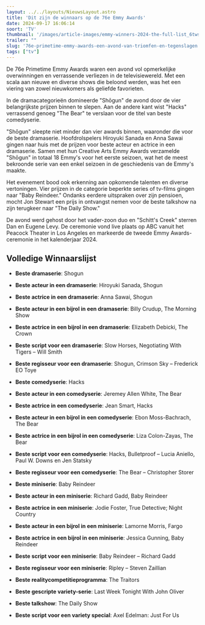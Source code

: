 ```yaml
---
layout: ../../layouts/NieuwsLayout.astro
title: 'Dit zijn de winnaars op de 76e Emmy Awards'
date: 2024-09-17 16:06:14
soort: 'TV'
thumbnail: '/images/article-images/emmy-winners-2024-the-full-list_6tws.1920.jpg'
trailer: ""
slug: '76e-primetime-emmy-awards-een-avond-van-triomfen-en-tegenslagen'
tags: ["tv"]
---
```


De 76e Primetime Emmy Awards waren een avond vol opmerkelijke overwinningen en verrassende verliezen in de televisiewereld. Met een scala aan nieuwe en diverse shows die beloond werden, was het een viering van zowel nieuwkomers als geliefde favorieten.

In de dramacategorieën domineerde "Shōgun" de avond door de vier belangrijkste prijzen binnen te slepen. Aan de andere kant wist "Hacks" verrassend genoeg "The Bear" te verslaan voor de titel van beste comedyserie.

"Shōgun" sleepte niet minder dan vier awards binnen, waaronder die voor de beste dramaserie. Hoofdrolspelers Hiroyuki Sanada en Anna Sawai gingen naar huis met de prijzen voor beste acteur en actrice in een dramaserie. Samen met hun Creative Arts Emmy Awards verzamelde "Shōgun" in totaal 18 Emmy's voor het eerste seizoen, wat het de meest bekroonde serie van een enkel seizoen in de geschiedenis van de Emmy's maakte.

Het evenement bood ook erkenning aan opkomende talenten en diverse vertoningen. Vier prijzen in de categorie beperkte series of tv-films gingen naar "Baby Reindeer." Ondanks eerdere uitspraken over zijn pensioen, mocht Jon Stewart een prijs in ontvangst nemen voor de beste talkshow na zijn terugkeer naar "The Daily Show."

De avond werd gehost door het vader-zoon duo en "Schitt's Creek" sterren Dan en Eugene Levy. De ceremonie vond live plaats op ABC vanuit het Peacock Theater in Los Angeles en markeerde de tweede Emmy Awards-ceremonie in het kalenderjaar 2024.



## **Volledige Winnaarslijst**

- **Beste dramaserie**: Shogun
- **Beste acteur in een dramaserie**: Hiroyuki Sanada, Shogun
- **Beste actrice in een dramaserie**: Anna Sawai, Shogun
- **Beste acteur in een bijrol in een dramaserie**: Billy Crudup, The Morning Show
- **Beste actrice in een bijrol in een dramaserie**: Elizabeth Debicki, The Crown
- **Beste script voor een dramaserie**: Slow Horses, Negotiating With Tigers – Will Smith
- **Beste regisseur voor een dramaserie**: Shogun, Crimson Sky – Frederick EO Toye



- **Beste comedyserie**: Hacks
- **Beste acteur in een comedyserie**: Jeremey Allen White, The Bear
- **Beste actrice in een comedyserie**: Jean Smart, Hacks
- **Beste acteur in een bijrol in een comedyserie**: Ebon Moss-Bachrach, The Bear
- **Beste actrice in een bijrol in een comedyserie**: Liza Colon-Zayas, The Bear
- **Beste script voor een comedyserie**: Hacks, Bulletproof – Lucia Aniello, Paul W. Downs en Jen Statsky
- **Beste regisseur voor een comedyserie**: The Bear – Christopher Storer



- **Beste miniserie**: Baby Reindeer
- **Beste acteur in een miniserie**: Richard Gadd, Baby Reindeer
- **Beste actrice in een miniserie**: Jodie Foster, True Detective; Night Country
- **Beste acteur in een bijrol in een miniserie**: Lamorne Morris, Fargo
- **Beste actrice in een bijrol in een miniserie**: Jessica Gunning, Baby Reindeer
- **Beste script voor een miniserie**: Baby Reindeer – Richard Gadd
- **Beste regisseur voor een miniserie**: Ripley – Steven Zaillian



- **Beste realitycompetitieprogramma**: The Traitors
- **Beste gescripte variety-serie**: Last Week Tonight With John Oliver
- **Beste talkshow**: The Daily Show
- **Beste script voor een variety special**: Axel Edelman: Just For Us